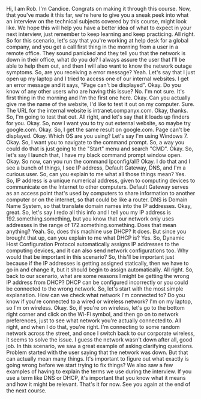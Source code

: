 Hi, I am Rob. I'm Candice. Congrats on making it through this course. Now, that you've made it this far, we're here to give you a sneak peek into what an interview on the technical subjects covered by this course, might look like. We hope this will help you have a better idea of what to expect in your next interview, just remember to keep learning and keep practicing. All right. So for this scenario, let's say that you're working at help desk for a global company, and you get a call first thing in the morning from a user in a remote office. They sound panicked and they tell you that the network is down in their office, what do you do? I always assure the user that I'll be able to help them out, and then I will also want to know the network outage symptoms. So, are you receiving a error message? Yeah. Let's say that I just open up my laptop and I tried to access one of our internal websites. I get an error message and it says, "Page can't be displayed". Okay. Do you know of any other users who are having this issue? No. I'm not sure. It's first thing in the morning and I'm the first one here. Okay. Can you actually give me the name of the website, I'd like to test it out on my computer. Sure. The URL for the internal website is intranet.companyx.com. Okay, thanks. So, I'm going to test that out. All right, and let's say that it loads up finders for you. Okay. So, now I want you to try out external website, so maybe try google.com. Okay. So, I get the same result on google.com. Page can't be displayed. Okay. Which OS are you using? Let's say I'm using Windows 7. Okay. So, I want you to navigate to the command prompt. So, a way you could do that is just going to the "Start" menu and search "CMD". Okay. So, let's say I launch that, I have my black command prompt window open. Okay. So now, can you run the command Ipconfig/all? Okay. I do that and I see a bunch of things, I see IP address, Default Gateway, DNS, and I'm a curious user. So, can you explain to me what all those things mean? Yes. So, IP address is a unique numerical address, given to computing devices to communicate on the Internet to other computers. Default Gateway serves as an access point that's used by computers to share information to another computer or on the internet, so that could be like a router. DNS is Domain Name System, so that translate domain names into the IP addresses. Okay, great. So, let's say I redo all this info and I tell you my IP address is 192.something.something, but you know that our network only uses addresses in the range of 172.something.something. Does that mean anything? Yeah. So, does this machine use DHCP? It does. But since you brought that up, can you explain to me what DHCP is? Yes. So, Dynamic Host Configuration Protocol automatically assigns IP addresses to the computing devices, and it can also send network configurations too. Why would that be important in this scenario? So, this'll be important just because if the IP addresses is getting assigned statically, then we have to go in and change it, but it should begin to assign automatically. All right. So, back to our scenario, what are some reasons I might be getting the wrong IP address from DHCP? DHCP can be configured incorrectly or you could be connected to the wrong network. So, let's start with the most simple explanation. How can we check what network I'm connected to? Do you know if you're connected to a wired or wireless network? I'm on my laptop, so I'm on wireless. Okay. So, if you're on wireless, let's go to the bottom right corner and click on the Wi-Fi symbol, and then go on to network preferences, just to see what network you're actually connected to. All right, and when I do that, you're right. I'm connecting to some random network across the street, and once I switch back to our corporate wireless, it seems to solve the issue. I guess the network wasn't down after all, good job. In this scenario, we saw a great example of asking clarifying questions. Problem started with the user saying that the network was down. But that can actually mean many things. It's important to figure out what exactly is going wrong before we start trying to fix things? We also saw a few examples of having to explain the terms we use during the interview. If you use a term like DNS or DHCP, it's important that you know what it means and how it might be relevant. That's it for now. See you again at the end of the next course.
